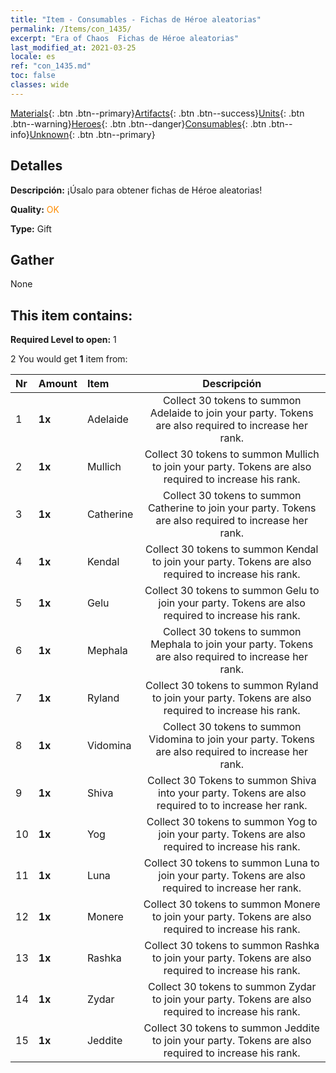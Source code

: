 ```yaml
---
title: "Item - Consumables - Fichas de Héroe aleatorias"
permalink: /Items/con_1435/
excerpt: "Era of Chaos  Fichas de Héroe aleatorias"
last_modified_at: 2021-03-25
locale: es
ref: "con_1435.md"
toc: false
classes: wide
---
```

 [Materials](/es/Items/){: .btn .btn--primary}[Artifacts](/es/Items/Artifacts/){: .btn .btn--success}[Units](/es/Items/Units/){: .btn .btn--warning}[Heroes](/es/Items/Heroes/){: .btn .btn--danger}[Consumables](/es/Items/Consumables/){: .btn .btn--info}[Unknown](/es/Items/Unknown/){: .btn .btn--primary}

## Detalles
 **Descripción:** ¡Úsalo para obtener fichas de Héroe aleatorias!

 **Quality:** <span style="color: #FF8C00">OK</span>

 **Type:** Gift

## Gather

  None

## This item contains:

 **Required Level to open:** 1

 2 You would get **1** item  from:

  | Nr | Amount |     Item    | Descripción |
  |:---|:-------|:------------|:-----------:|
  | 1 |  **1x** | Adelaide | Collect 30 tokens to summon Adelaide to join your party. Tokens are also required to increase her rank.  | 
  | 2 |  **1x** | Mullich | Collect 30 tokens to summon Mullich to join your party. Tokens are also required to increase his rank.  | 
  | 3 |  **1x** | Catherine | Collect 30 tokens to summon Catherine to join your party. Tokens are also required to increase her rank.  | 
  | 4 |  **1x** | Kendal | Collect 30 tokens to summon Kendal to join your party. Tokens are also required to increase his rank.  | 
  | 5 |  **1x** | Gelu | Collect 30 tokens to summon Gelu to join your party. Tokens are also required to increase his rank.  | 
  | 6 |  **1x** | Mephala | Collect 30 tokens to summon Mephala to join your party. Tokens are also required to increase her rank.  | 
  | 7 |  **1x** | Ryland | Collect 30 tokens to summon Ryland to join your party. Tokens are also required to increase his rank.  | 
  | 8 |  **1x** | Vidomina | Collect 30 tokens to summon Vidomina to join your party. Tokens are also required to increase her rank.  | 
  | 9 |  **1x** | Shiva | Collect 30 Tokens to summon Shiva into your party. Tokens are also required to to increase her rank.  | 
  | 10 |  **1x** | Yog | Collect 30 tokens to summon Yog to join your party. Tokens are also required to increase his rank.  | 
  | 11 |  **1x** | Luna | Collect 30 tokens to summon Luna to join your party. Tokens are also required to increase her rank.  | 
  | 12 |  **1x** | Monere | Collect 30 tokens to summon Monere to join your party. Tokens are also required to increase his rank.  | 
  | 13 |  **1x** | Rashka | Collect 30 tokens to summon Rashka to join your party. Tokens are also required to increase his rank.  | 
  | 14 |  **1x** | Zydar | Collect 30 tokens to summon Zydar to join your party. Tokens are also required to increase his rank.  | 
  | 15 |  **1x** | Jeddite | Collect 30 tokens to summon Jeddite to join your party. Tokens are also required to increase his rank.  | 
